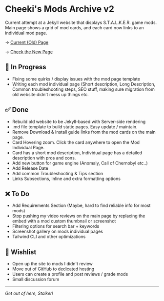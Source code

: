 # Cheeki's Mods Archive v2
Current attempt at a Jekyll website that displays S.T.A.L.K.E.R. game mods. Main page shows a grid of mod cards, and each card now links to an individual mod page.

→ [Current (Old) Page](https://www.cheeki.zone/)   

→ [Check the New Page](https://cheekitos.github.io/CSMA/)

## 🚧 In Progress

- Fixing some quirks / display issues with the mod page template
- Writing each mod individual page (Short description, Long Description, Common troubleshooting steps, SEO stuff, making sure migration from old website didn't mess up things etc.

## ✅ Done
- Rebuild old website to be Jekyll-based with Server-side rendering
- .md file template to build static pages. Easy update / maintain.
- Remove Download & Install guide links from the mod cards on the main page.
- Card Hovering zoom. Click the card anywhere to open the Mod Individual Page.
- Card has a short mod description, Individual page has a detailed description with pros and cons.
- Add new button for game engine (Anomaly, Call of Chernobyl etc..)
- Add Release Date
- Add common Troubleshooting & Tips section
- Links Subsections, Inline and extra formatting options

## ❌ To Do
- Add Requirements Section (Maybe, hard to find reliable info for most mods)
- Stop pushing my video reviews on the main page by replacing the embed with a mod custom thumbnail or screenshot
- Filtering options for search bar + keywords
- Screenshot gallery on mods individual pages
- Tailwind CLI and other optimizations

## 🌟 Wishlist 
- Open up the site to mods I didn't review 
- Move out of GitHub to dedicated hosting
- Users can create a profile and post reviews / grade mods
- Small discussion forum

---
*Get out of here, Stalker!*
